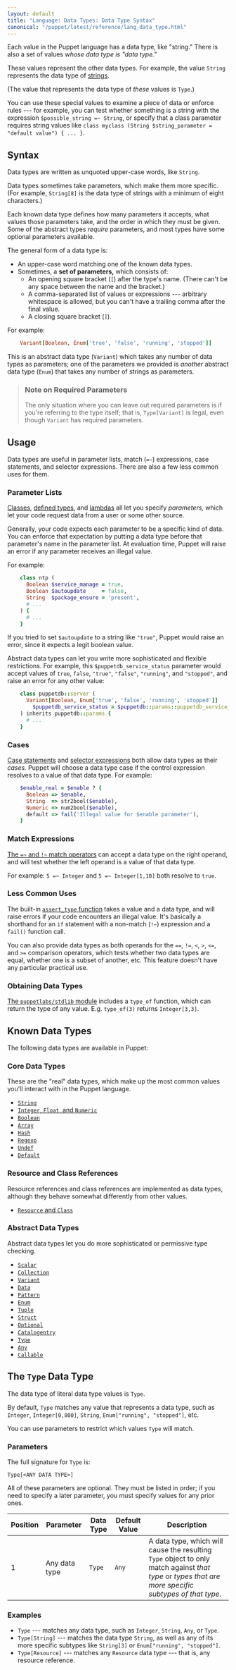 ```yaml
---
layout: default
title: "Language: Data Types: Data Type Syntax"
canonical: "/puppet/latest/reference/lang_data_type.html"
---
```


[classes]: ./lang_classes.html
[defined types]: ./lang_defined_types.html
[lambdas]: TODO
[case statements]: ./lang_conditional.html#case-statements
[selector expressions]: ./lang_conditional.html#selectors
[match_operator]: ./lang_expressions.html#regex-or-data-type-match
[strings]: ./lang_data_string.html
[assert_type]: ./function.html#asserttype
[number]: ./lang_data_number.html
[boolean]: ./lang_data_boolean.html
[array]: ./lang_data_array.html
[hash]: ./lang_data_hash.html
[regexp]: ./lang_data_regexp.html
[undef]: ./lang_data_undef.html
[default]: ./lang_data_default.html
[resource_reference]: ./lang_data_resource_reference.html
[scalar]: ./lang_data_abstract.html#scalar
[collection]: ./lang_data_abstract.html#collection
[variant]: ./lang_data_abstract.html#variant
[data]: ./lang_data_abstract.html#data
[pattern]: ./lang_data_abstract.html#pattern
[enum]: ./lang_data_abstract.html#enum
[tuple]: ./lang_data_abstract.html#tuple
[struct]: ./lang_data_abstract.html#struct
[optional]: ./lang_data_abstract.html#optional
[catalogentry]: ./lang_data_abstract.html#catalogentry
[type]: ./lang_data_abstract.html#type
[any]: ./lang_data_abstract.html#any
[callable]: ./lang_data_abstract.html#callable
[stdlib]: https://forge.puppetlabs.com/puppetlabs/stdlib

Each value in the Puppet language has a data type, like "string." There is also a set of values _whose data type is "data type."_

These values represent the other data types. For example, the value `String` represents the data type of [strings][].

(The value that represents the data type of _these_ values is `Type`.)

You can use these special values to examine a piece of data or enforce rules --- for example, you can test whether something is a string with the expression `$possible_string =~ String`, or specify that a class parameter requires string values like `class myclass (String $string_parameter = "default value") { ... }`.

## Syntax

Data types are written as unquoted upper-case words, like `String`.

Data types sometimes take parameters, which make them more specific. (For example, `String[8]` is the data type of strings with a minimum of eight characters.)

Each known data type defines how many parameters it accepts, what values those parameters take, and the order in which they must be given. Some of the abstract types _require_ parameters, and most types have some optional parameters available.

The general form of a data type is:

* An upper-case word matching one of the known data types.
* Sometimes, a **set of parameters,** which consists of:
    * An opening square bracket (`[`) after the type's name. (There can't be any space between the name and the bracket.)
    * A comma-separated list of values or expressions --- arbitrary whitespace is allowed, but you can't have a trailing comma after the final value.
    * A closing square bracket (`]`).

For example:

~~~ ruby
    Variant[Boolean, Enum['true', 'false', 'running', 'stopped']]
~~~

This is an abstract data type (`Variant`) which takes any number of data types as parameters; one of the parameters we provided is _another_ abstract data type (`Enum`) that takes any number of strings as parameters.

> ### Note on Required Parameters
>
> The only situation where you can leave out required parameters is if you're referring to the type itself; that is, `Type[Variant]` is legal, even though `Variant` has required parameters.

## Usage

Data types are useful in parameter lists, match (`=~`) expressions, case statements, and selector expressions. There are also a few less common uses for them.

### Parameter Lists

[Classes][], [defined types][], and [lambdas][] all let you specify _parameters,_ which let your code request data from a user or some other source.

Generally, your code expects each parameter to be a specific kind of data. You can enforce that expectation by putting a data type before that parameter's name in the parameter list. At evaluation time, Puppet will raise an error if any parameter receives an illegal value.

For example:

~~~ ruby
    class ntp (
      Boolean $service_manage = true,
      Boolean $autoupdate     = false,
      String  $package_ensure = 'present',
      # ...
    ) {
      # ...
    }
~~~

If you tried to set `$autoupdate` to a string like `"true"`, Puppet would raise an error, since it expects a legit boolean value.

Abstract data types can let you write more sophisticated and flexible restrictions. For example, this `$puppetdb_service_status` parameter would accept values of `true`, `false`, `"true"`, `"false"`, `"running"`, and `"stopped"`, and raise an error for any other value:

~~~ ruby
    class puppetdb::server (
      Variant[Boolean, Enum['true', 'false', 'running', 'stopped']]
        $puppetdb_service_status = $puppetdb::params::puppetdb_service_status,
    ) inherits puppetdb::params {
      # ...
    }
~~~


### Cases

[Case statements][] and [selector expressions][] both allow data types as their _cases._ Puppet will choose a data type case if the control expression resolves to a value of that data type. For example:

~~~ ruby
    $enable_real = $enable ? {
      Boolean => $enable,
      String  => str2bool($enable),
      Numeric => num2bool($enable),
      default => fail('Illegal value for $enable parameter'),
    }
~~~

### Match Expressions

[The `=~` and `!~` match operators][match_operator] can accept a data type on the right operand, and will test whether the left operand is a value of that data type.

For example: `5 =~ Integer` and `5 =~ Integer[1,10]` both resolve to `true`.

### Less Common Uses

The built-in [`assert_type` function][assert_type] takes a value and a data type, and will raise errors if your code encounters an illegal value. It's basically a shorthand for an `if` statement with a non-match (`!~`) expression and a `fail()` function call.

You can also provide data types as both operands for the `==`, `!=`, `<`, `>`, `<=`, and `>=` comparison operators, which tests whether two data types are equal, whether one is a subset of another, etc. This feature doesn't have any particular practical use.

### Obtaining Data Types

[The `puppetlabs/stdlib` module][stdlib] includes a `type_of` function, which can return the type of any value. E.g. `type_of(3)` returns `Integer[3,3]`.


## Known Data Types

The following data types are available in Puppet:

### Core Data Types

These are the "real" data types, which make up the most common values you'll interact with in the Puppet language.

* [`String`][strings]
* [`Integer`, `Float`, and `Numeric`][number]
* [`Boolean`][boolean]
* [`Array`][array]
* [`Hash`][hash]
* [`Regexp`][regexp]
* [`Undef`][undef]
* [`Default`][default]

### Resource and Class References

Resource references and class references are implemented as data types, although they behave somewhat differently from other values.

* [`Resource` and `Class`][resource_reference]


### Abstract Data Types

Abstract data types let you do more sophisticated or permissive type checking.

* [`Scalar`][Scalar]
* [`Collection`][Collection]
* [`Variant`][Variant]
* [`Data`][Data]
* [`Pattern`][Pattern]
* [`Enum`][Enum]
* [`Tuple`][Tuple]
* [`Struct`][Struct]
* [`Optional`][Optional]
* [`Catalogentry`][Catalogentry]
* [`Type`][Type]
* [`Any`][Any]
* [`Callable`][Callable]

## The `Type` Data Type

The data type of literal data type values is `Type`.

By default, `Type` matches any value that represents a data type, such as `Integer`, `Integer[0,800]`, `String`, `Enum["running", "stopped"]`, etc.

You can use parameters to restrict which values `Type` will match.

### Parameters

The full signature for `Type` is:

    Type[<ANY DATA TYPE>]

All of these parameters are optional. They must be listed in order; if you need to specify a later parameter, you must specify values for any prior ones.

Position | Parameter        | Data Type | Default Value | Description
---------| -----------------|-----------|---------------|------------
1 | Any data type | `Type` | `Any` | A data type, which will cause the resulting `Type` object to only match against _that type_ or _types that are more specific subtypes of that type._

### Examples

* `Type` --- matches any data type, such as `Integer`, `String`, `Any`, or `Type`.
* `Type[String]` --- matches the data type `String`, as well as any of its more specific subtypes like `String[3]` or `Enum["running", "stopped"]`.
* `Type[Resource]` --- matches any `Resource` data type --- that is, any resource reference.

